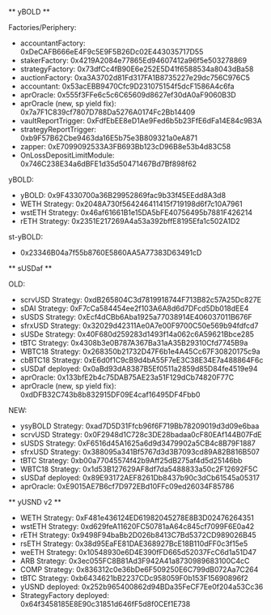 ** yBOLD **

Factories/Periphery:
- accountantFactory:  0xDeCAFB666eE4F9c5E9F5B26Dc02E443035717D55
- stakerFactory:  0x4219A2084e77865Ed94607412a96f5e503278869
- strategyFactory:  0x73dfCc4fB90E6e252E5D41f6588534a8043dBa58
- auctionFactory: 0xa3A3702d81Fd317FA1B8735227e29dc756C976C5
- accountant: 0x53acEBB9470Cfc9D231075154f5dcF1586A4c6fa
- aprOracle: 0x555f3FFe6c5c6C65609d8627ef30dA0aF9060B3D
- aprOracle (new, sp yield fix): 0x7a7F1C839cf7807D788Da5276A0174Fc2Bb14409
- vaultReportTrigger: 0xFdfEbEE8eD1Ae9Fed6b5b23FfE6dFa14E84c9B3A
- strategyReportTrigger: 0xb9F57B62Cbe9463da16E5b75e3B809321a0eA871
- zapper: 0xE7099092533A3FB693Bb123cD96B8e53b4d83C58
- OnLossDepositLimitModule: 0x746C238E34a6dBFE1d35d50471467Bd7Bf898f62

yBOLD:
- yBOLD: 0x9F4330700a36B29952869fac9b33f45EEdd8A3d8
- WETH Strategy:  0x2048A730f564246411415f719198d6f7c10A7961
- wstETH Strategy:  0x46af61661B1e15DA5bFE40756495b7881F426214
- rETH Strategy:  0x2351E217269A4a53a392bffE8195Efa1c502A1D2

st-yBOLD:
- 0x23346B04a7f55b8760E5860AA5A77383D63491cD

** sUSDaf **

OLD:
- scrvUSD Strategy:  0xdB265804C3d7819918744F713B82c57A25Dc827E
- sDAI Strategy:  0xF7cCa584454ee2f103A6A8d6d7DFcd5Db018dEE4
- sUSDS Strategy:  0xEcf4dCBb6Aba1925a77038914E406037011B676F
- sfrxUSD Strategy:  0x32029d42311Ae0A7e00F9700C50e569b94fdfcd7
- sUSDe Strategy:  0x40F680d259283d1493f14a062c6A59621Bbce285
- tBTC Strategy:  0x4308b3e0B787A367Ba31aA35B29310Cfd7745B9a
- WBTC18 Strategy:  0x268350b21732D47F6b1e4A45Cc67F30820175c9a
- cbBTC18 Strategy:  0xE6d0f1C9cB9d4bA55F7eE3C38E34E7a488864F6c
- sUSDaf deployed:  0x0aBd93dA8387B5Ef0511a2859d85D84fe4519e94
- aprOracle: 0x133bfE2b4c75DAB75AE23a51F129dCb74820F77C
- aprOracle (new, sp yield fix): 0xdDFB32C743b8b832915DF09E4caf16495DF4Fbb0

NEW:
- ysyBOLD Strategy:  0xad7D5D31Ffcb96f6F719Bb78209019d3d09e6baa
- scrvUSD Strategy:  0x0F2948d1C728c3DE28badaa0cF80EAf144B07FdE
- sUSDS Strategy:  0xF6516d45A1625a6d9d3479902a5CB4c8B79F1887
- sfrxUSD Strategy:  0x388095a341Bf5767d3d3B7093cd89A82B816B507
- tBTC Strategy:  0xb00a77045574f42b9Aff25dB275af4d5d25146bb
- WBTC18 Strategy:  0x1d53B127629AF8df7da5488833a50c2F12692F5C
- sUSDaf deployed:  0x89E93172AEF8261Db8437b90c3dCb61545a05317
- aprOracle: 0xE9015AE7B6cf7D972EBd10FFc09ed26034F85786

** yUSND v2 **

- WETH Strategy:  0xF481e436124ED61982045278E8B3D02476264351
- wstETH Strategy:  0xd629feA11620FC50781aA64c845cf7099F6E0a42
- rETH Strategy:  0x9498F94baBb2D026b8413C7Bd5372CD989026B45
- rsETH Strategy:  0x38d95EaFE81DAE368927BcE18B110dFF0c3f15e5
- weETH Strategy:  0x10548930e6D4E390fFD665d52037FcC6d1a51D47
- ARB Strategy:  0x3ec055FC8B81Ad3F942A41a8730989683100C4cC
- COMP Strategy:  0x836312c0e36bDe6F509250E6C799dB072Aa7C264
- tBTC Strategy:  0xb6434621bB2237CDc958059F0b153F15690896f2
- yUSND deployed:  0x252b965400862d94BDa35FeCF7Ee0f204a53Cc36
- StrategyFactory deployed:  0x64f3458185E8E90c31851d646fF5d8f0CEf1E738